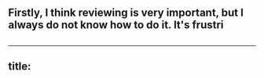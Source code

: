 ## Firstly, I think reviewing is very important, but I always do not know how to do it. It's frustri
##
##
##
---
title: 
---

##
